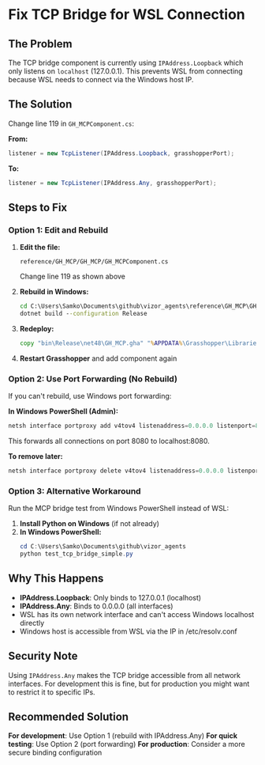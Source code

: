 # Fix TCP Bridge for WSL Connection

## The Problem

The TCP bridge component is currently using `IPAddress.Loopback` which only listens on `localhost` (127.0.0.1). This prevents WSL from connecting because WSL needs to connect via the Windows host IP.

## The Solution

Change line 119 in `GH_MCPComponent.cs`:

**From:**
```csharp
listener = new TcpListener(IPAddress.Loopback, grasshopperPort);
```

**To:**
```csharp
listener = new TcpListener(IPAddress.Any, grasshopperPort);
```

## Steps to Fix

### Option 1: Edit and Rebuild

1. **Edit the file:**
   ```
   reference/GH_MCP/GH_MCP/GH_MCPComponent.cs
   ```
   Change line 119 as shown above

2. **Rebuild in Windows:**
   ```cmd
   cd C:\Users\Samko\Documents\github\vizor_agents\reference\GH_MCP\GH_MCP\
   dotnet build --configuration Release
   ```

3. **Redeploy:**
   ```cmd
   copy "bin\Release\net48\GH_MCP.gha" "%APPDATA%\Grasshopper\Libraries\"
   ```

4. **Restart Grasshopper** and add component again

### Option 2: Use Port Forwarding (No Rebuild)

If you can't rebuild, use Windows port forwarding:

**In Windows PowerShell (Admin):**
```powershell
netsh interface portproxy add v4tov4 listenaddress=0.0.0.0 listenport=8080 connectaddress=127.0.0.1 connectport=8080
```

This forwards all connections on port 8080 to localhost:8080.

**To remove later:**
```powershell
netsh interface portproxy delete v4tov4 listenaddress=0.0.0.0 listenport=8080
```

### Option 3: Alternative Workaround

Run the MCP bridge test from Windows PowerShell instead of WSL:

1. **Install Python on Windows** (if not already)
2. **In Windows PowerShell:**
   ```powershell
   cd C:\Users\Samko\Documents\github\vizor_agents
   python test_tcp_bridge_simple.py
   ```

## Why This Happens

- **IPAddress.Loopback**: Only binds to 127.0.0.1 (localhost)
- **IPAddress.Any**: Binds to 0.0.0.0 (all interfaces)
- WSL has its own network interface and can't access Windows localhost directly
- Windows host is accessible from WSL via the IP in /etc/resolv.conf

## Security Note

Using `IPAddress.Any` makes the TCP bridge accessible from all network interfaces. For development this is fine, but for production you might want to restrict it to specific IPs.

## Recommended Solution

**For development**: Use Option 1 (rebuild with IPAddress.Any)
**For quick testing**: Use Option 2 (port forwarding)
**For production**: Consider a more secure binding configuration